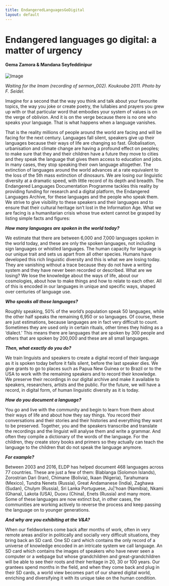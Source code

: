 ```yaml
---
title: EndangeredLanguagesGoDigital
layout: default
---
```


# Endangered languages go digital: a matter of urgency

#### Gema Zamora & Mandana Seyfeddinipur

![Image](Images/12_EndangeredLanguages_Image1.jpg) 

_Waiting for the Imam (recording of sermon_002). Koukouba 2011. Photo by F. Seidel._

Imagine for a second that the way you think and talk about your favourite topics, the way you joke or create poetry, the lullabies and prayers you grew up with or that particular word that embodies your system of values is on the verge of oblivion. And it is on the verge because there is no one who speaks your language. That is what happens when a language vanishes.

That is the reality millions of people around the world are facing and will be facing for the next century. Languages fall silent, speakers give up their languages because their ways of life are changing so fast. Globalisation, urbanisation and climate change are having a profound effect on peoples; to make sure that they and their children have a future they move to cities and they speak the language that gives them access to education and jobs. In many cases, they stop speaking their own language altogether.
The extinction of languages around the world advances at a rate equivalent to the loss of the 5th mass extinction of dinosaurs. We are losing our linguistic diversity at a dramatic speed, with little record of its depth and breadth. The Endangered Languages Documentation Programme tackles this reality by providing funding for research and a digital platform, the Endangered Languages Archive, for these languages and the people who speak them.
We strive to give visibility to these speakers and their languages and to ensure that their cultural heritage isn’t lost in the Information Age. What we are facing is a humanitarian crisis whose true extent cannot be grasped by listing simple facts and figures:

**_How many languages are spoken in the world today?_**

We estimate that there are between 6,000 and 7,000 languages spoken in the world today, and these are only the spoken languages, not including sign languages or whistled languages. The human capacity for language is our unique trait and sets us apart from all other species. Humans have developed this rich linguistic diversity and this is what we are losing today. They are vanishing without a trace because they do not have a writing system and they have never been recorded or described. What are we losing? We lose the knowledge about the ways of life, about our cosmologies, about how to make things and how to relate to each other. All of this is encoded in our languages in unique and specific ways, shaped over centuries of language use.

**_Who speaks all those languages?_**

Roughly speaking, 50% of the world’s population speak 50 languages, while the other half speaks the remaining 6,950 or so languages. Of course, these are just estimations, because languages are in fact very difficult to count. Sometimes they are used only in certain rituals, other times they hiding as a ‘dialect.’ This means there are languages that are spoken by 300 people and others that are spoken by 200,000 and these are all small languages.

**_Then, what exactly do you do?_**

We train linguists and speakers to create a digital record of their language as it is spoken today before it falls silent, before the last speaker dies. We give grants to go to places such as Papua New Guinea or to Brazil or to the USA to work with the remaining speakers and to record their knowledge. We preserve their recordings in our digital archive and make it available to speakers, researchers, artists and the public. For the future, we will have a record, in digital form, of human linguistic diversity as it is today.

**_How do you document a language?_**

You go and live with the community and  begin to learn from them about their ways of life and about how they say things. You record their conversations and their stories and their histories and everything they want to be preserved. Together, you and the speakers transcribe and translate the recordings and the linguist will analyse them and write a grammar. And often they compile a dictionary of the words of the language. For the children, they create story books and primers so they actually can teach the language to the children that do not speak the language anymore.

**_For example?_**

Between 2003 and 2016, ELDP has helped document 468 languages across 77 countries. These are just a few of them: Blablanga (Solomon Islands), Zorostrian Dari (Iran), Chimane (Bolivia), Ikaan (Nigeria), Tarahumara (Mexico), Tundra Nenets (Russia), Great Andamanese (India), Zaghawa (Sudan), Chulym (Russia), Sri Lanka Portuguese, Ju|'hoan (Namibia), Nkami (Ghana), Lakota (USA), Duoxu (China), Enets (Russia) and many more. Some of these languages are now extinct but, in other cases, the communities are working actively to reverse the process and keep passing the language on to younger generations.

**_And why are you exhibiting at the V&A?_**

When our fieldworkers come back after months of work, often in very remote areas and/or in politically and socially very difficult situations, they bring back an SD card. One SD card which contains the only record of a universe of knowledge encoded in an intricate system we call language. An SD card which contains the images of speakers who have never seen a computer or a webpage but whose grandchildren and great-grandchildren will be able to see their roots and their heritage in 20, 30 or 100 years. Our grantees spend months in the field, and when they come back and plug in their SD cards, a world view becomes part of our shared digital world, enriching and diversifying it with its unique take on the human condition.

